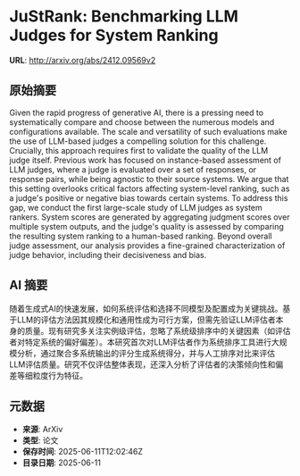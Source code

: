 # JuStRank: Benchmarking LLM Judges for System Ranking

**URL**: http://arxiv.org/abs/2412.09569v2

## 原始摘要

Given the rapid progress of generative AI, there is a pressing need to
systematically compare and choose between the numerous models and
configurations available. The scale and versatility of such evaluations make
the use of LLM-based judges a compelling solution for this challenge.
Crucially, this approach requires first to validate the quality of the LLM
judge itself. Previous work has focused on instance-based assessment of LLM
judges, where a judge is evaluated over a set of responses, or response pairs,
while being agnostic to their source systems. We argue that this setting
overlooks critical factors affecting system-level ranking, such as a judge's
positive or negative bias towards certain systems. To address this gap, we
conduct the first large-scale study of LLM judges as system rankers. System
scores are generated by aggregating judgment scores over multiple system
outputs, and the judge's quality is assessed by comparing the resulting system
ranking to a human-based ranking. Beyond overall judge assessment, our analysis
provides a fine-grained characterization of judge behavior, including their
decisiveness and bias.


## AI 摘要

随着生成式AI的快速发展，如何系统评估和选择不同模型及配置成为关键挑战。基于LLM的评估方法因其规模化和通用性成为可行方案，但需先验证LLM评估者本身的质量。现有研究多关注实例级评估，忽略了系统级排序中的关键因素（如评估者对特定系统的偏好偏差）。本研究首次对LLM评估者作为系统排序工具进行大规模分析，通过聚合多系统输出的评分生成系统得分，并与人工排序对比来评估LLM评估质量。研究不仅评估整体表现，还深入分析了评估者的决策倾向性和偏差等细粒度行为特征。

## 元数据

- **来源**: ArXiv
- **类型**: 论文
- **保存时间**: 2025-06-11T12:02:46Z
- **目录日期**: 2025-06-11
